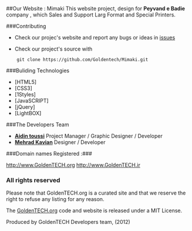 ##Our Website : Mimaki
This website project, design for **Peyvand e Badie** company , which Sales and Support Larg Format and Special Printers.


###Contributing

* Check our projec's website and report any bugs or ideas in [issues](https://github.com/Goldentech/Mimaki/issues)

* Check our project's source with
```
    git clone https://github.com/Goldentech/Mimaki.git
```


###Buliding Technologies
* [HTML5]
* [CSS3]
* [1Styles]
* [JavaSCRIPT]
* [jQuery]
* [LightBOX]


###The Developers Team
* [**Aidin toussi**](http://github.com/Aidin-toussi) Project Manager / Graphic Designer / Developer
* [**Mehrad Kavian**](https://github.com/MKDesign) Designer / Developer

###Domain names Registered :###

http://www.GoldenTECH.org
http://www.GoldenTECH.ir


### All rights reserved ###
Please note that GoldenTECH.org is a curated site and that we reserve the right to refuse any listing for any reason.

The [GoldenTECH.org](http://GoldenTECH.org) code and website is released under a MIT License.

Produced by GoldenTECH Developers team, (2012)
